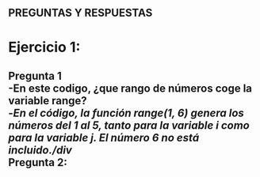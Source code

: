 ## PREGUNTAS Y RESPUESTAS

# Ejercicio 1:<br>

**Pregunta 1** <br>
  -En este codigo, ¿que rango de números coge la variable range?<br>
      -*En el código, la función range(1, 6) genera los números del 1 al 5, tanto para la   variable i como para la variable j. El número 6 no está incluido./div*<br>
  Pregunta 2:<br>
  -

